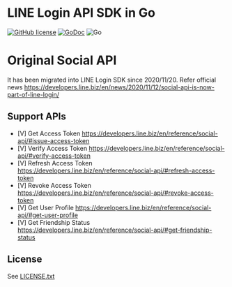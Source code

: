 LINE Login API SDK in Go
======================
[![GitHub license](https://img.shields.io/badge/license-APACHE2.0-red.svg)](https://raw.githubusercontent.com/kkdai/line-social-sdk-go/master/LICENSE)  [![GoDoc](https://godoc.org/github.com/kkdai/line-social-sdk-go?status.svg)](https://godoc.org/github.com/kkdai/line-social-sdk-go)
![Go](https://github.com/kkdai/line-social-sdk-go/workflows/Go/badge.svg)


Original Social API
======================
It has been migrated into LINE Login SDK since 2020/11/20. Refer official news https://developers.line.biz/en/news/2020/11/12/social-api-is-now-part-of-line-login/
 

Support APIs
---------------

- [V] Get Access Token https://developers.line.biz/en/reference/social-api/#issue-access-token
- [V] Verify Access Token https://developers.line.biz/en/reference/social-api/#verify-access-token
- [V] Refresh Access Token https://developers.line.biz/en/reference/social-api/#refresh-access-token
- [V] Revoke Access Token https://developers.line.biz/en/reference/social-api/#revoke-access-token
- [V] Get User Profile https://developers.line.biz/en/reference/social-api/#get-user-profile
- [V] Get Friendship Status https://developers.line.biz/en/reference/social-api/#get-friendship-status


License
---------------

See [LICENSE.txt](LICENSE.txt)
